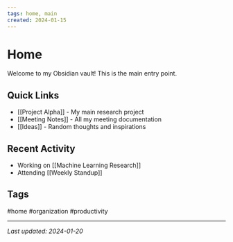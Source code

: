 ```yaml
---
tags: home, main
created: 2024-01-15
---
```


# Home

Welcome to my Obsidian vault! This is the main entry point.

## Quick Links
- [[Project Alpha]] - My main research project
- [[Meeting Notes]] - All my meeting documentation
- [[Ideas]] - Random thoughts and inspirations

## Recent Activity
- Working on [[Machine Learning Research]]
- Attending [[Weekly Standup]]

## Tags
#home #organization #productivity

---
*Last updated: 2024-01-20*
